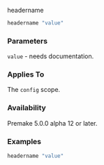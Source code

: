 headername

```lua
headername "value"
```

### Parameters ###

`value` - needs documentation.

### Applies To ###

The `config` scope.

### Availability ###

Premake 5.0.0 alpha 12 or later.

### Examples ###

```lua
headername "value"
```

